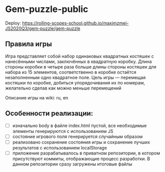 # Gem-puzzle-public

Deploy: https://rolling-scopes-school.github.io/maximzmei-JS2020Q3/gem-puzzle/gem-puzzle

## Правила игры
Игра представляет собой набор одинаковых квадратных костяшек с нанесёнными числами, заключённых в квадратную коробку. Длина стороны коробки в четыре раза больше длины стороны костяшек для набора из 15 элементов, соответственно в коробке остаётся незаполненным одно квадратное поле. Цель игры — перемещая костяшки по коробке, добиться упорядочивания их по номерам, желательно сделав как можно меньше перемещений

Описание игры на wiki: ru, en

## Особенности реализации:
- [ ] изначально body в файле index.html пустой, все необходимые элементы генерируются с использованием JS
- [ ] состояние игрового поля генерируется случайным образом
- [ ] реализовано сохранение состояния игры и сохранение лучших результатов с использованием localStorage
- [ ] приложение разрабатывалось в приватном репозитории, в котором присутствуют коммиты, отображающие процесс разработки. В данном репозитории сразу загружены итоговые файлы
